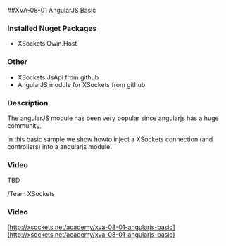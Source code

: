 ##XVA-08-01 AngularJS Basic

### Installed Nuget Packages

- XSockets.Owin.Host

### Other
- XSockets.JsApi from github
- AngularJS module for XSockets from github

### Description

The angularJS module has been very popular since angularjs has a huge community.

In this basic sample we show howto inject a XSockets connection (and controllers) into a angularjs module. 

### Video

TBD

/Team XSockets



### Video

[http://xsockets.net/academy/xva-08-01-angularjs-basic](http://xsockets.net/academy/xva-08-01-angularjs-basic)
